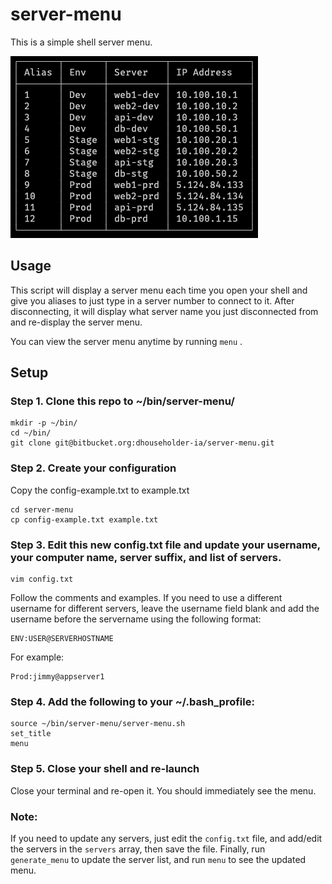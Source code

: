 # server-menu

This is a simple shell server menu.

![server-menu](resources/server-menu.png)



## Usage

This script will display a server menu each time you open your shell and give you aliases to just type in a server number to connect to it. After disconnecting, it will display what server name you just disconnected from and re-display the server menu.

You can view the server menu anytime by running `menu` .




## Setup

### Step 1.  Clone this repo to ~/bin/server-menu/

```shell
mkdir -p ~/bin/
cd ~/bin/
git clone git@bitbucket.org:dhouseholder-ia/server-menu.git
```



### Step 2.  Create your configuration

Copy the config-example.txt to example.txt

```shell
cd server-menu
cp config-example.txt example.txt
```



### Step 3.  Edit this new config.txt file and update your username, your computer name, server suffix, and list of servers.

```shell
vim config.txt
```

Follow the comments and examples. If you need to use a different username for different servers, leave the username field blank and add the username before the servername using the following format:

```
ENV:USER@SERVERHOSTNAME
```

For example:

```
Prod:jimmy@appserver1
```



### Step 4.  Add the following to your ~/.bash_profile:

```shell
source ~/bin/server-menu/server-menu.sh
set_title
menu
```



### Step 5.  Close your shell and re-launch

Close your terminal and re-open it. You should immediately see the menu.



### Note:

If you need to update any servers, just edit the `config.txt` file, and add/edit the servers in the `servers` array, then save the file. Finally, run `generate_menu` to update the server list, and run `menu` to see the updated menu.

